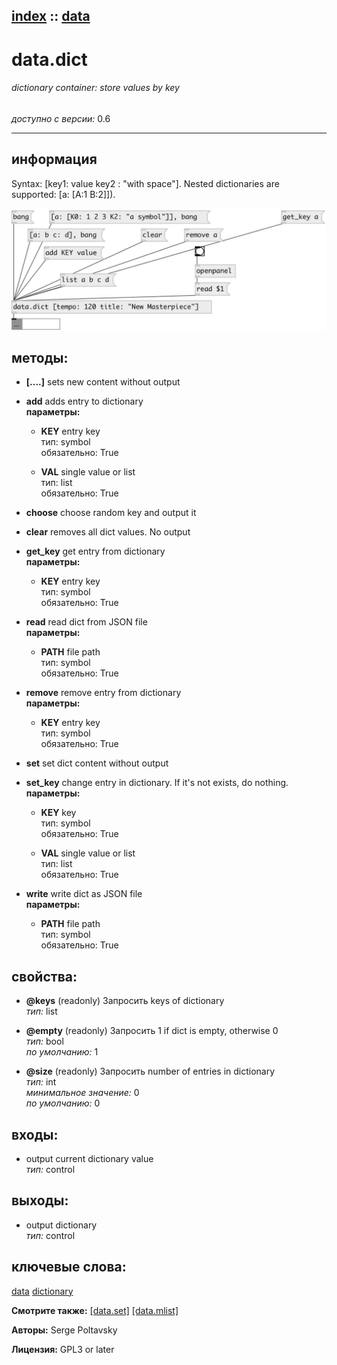 [index](index.html) :: [data](category_data.html)
---

# data.dict

###### dictionary container: store values by key

*доступно с версии:* 0.6

---


## информация
Syntax: [key1: value key2 : &#34;with space&#34;]. Nested dictionaries are supported: [a: [A:1 B:2]]).


[![example](../examples/img/data.dict.jpg)](../examples/pd/data.dict.pd)





## методы:

* **[....]**
sets new content without output<br>

* **add**
adds entry to dictionary<br>
  __параметры:__
  - **KEY** entry key<br>
    тип: symbol <br>
    обязательно: True <br>

  - **VAL** single value or list<br>
    тип: list <br>
    обязательно: True <br>

* **choose**
choose random key and output it<br>

* **clear**
removes all dict values. No output<br>

* **get_key**
get entry from dictionary<br>
  __параметры:__
  - **KEY** entry key<br>
    тип: symbol <br>
    обязательно: True <br>

* **read**
read dict from JSON file<br>
  __параметры:__
  - **PATH** file path<br>
    тип: symbol <br>
    обязательно: True <br>

* **remove**
remove entry from dictionary<br>
  __параметры:__
  - **KEY** entry key<br>
    тип: symbol <br>
    обязательно: True <br>

* **set**
set dict content without output<br>

* **set_key**
change entry in dictionary. If it&#39;s not exists, do nothing.<br>
  __параметры:__
  - **KEY** key<br>
    тип: symbol <br>
    обязательно: True <br>

  - **VAL** single value or list<br>
    тип: list <br>
    обязательно: True <br>

* **write**
write dict as JSON file<br>
  __параметры:__
  - **PATH** file path<br>
    тип: symbol <br>
    обязательно: True <br>




## свойства:

* **@keys** (readonly)
Запросить keys of dictionary<br>
_тип:_ list<br>

* **@empty** (readonly)
Запросить 1 if dict is empty, otherwise 0<br>
_тип:_ bool<br>
_по умолчанию:_ 1<br>

* **@size** (readonly)
Запросить number of entries in dictionary<br>
_тип:_ int<br>
_минимальное значение:_ 0<br>
_по умолчанию:_ 0<br>



## входы:

* output current dictionary value<br>
_тип:_ control



## выходы:

* output dictionary<br>
_тип:_ control



## ключевые слова:

[data](keywords/data.html)
[dictionary](keywords/dictionary.html)



**Смотрите также:**
[\[data.set\]](data.set.html)
[\[data.mlist\]](data.mlist.html)




**Авторы:** Serge Poltavsky




**Лицензия:** GPL3 or later





